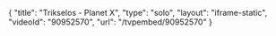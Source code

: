 {
    "title": "Trikselos - Planet X",
    "type": "solo",
    "layout": "iframe-static",
    "videoId": "90952570",
    "url": "\/tvpembed\/90952570"
}